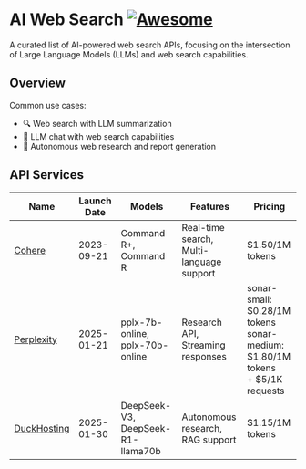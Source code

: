 # AI Web Search [![Awesome](https://awesome.re/badge-flat2.svg)](https://github.com/topics/awesome)

A curated list of AI-powered web search APIs, focusing on the intersection of Large Language Models (LLMs) and web search capabilities.

## Overview

Common use cases:
- 🔍 Web search with LLM summarization
- 💬 LLM chat with web search capabilities
- 🤖 Autonomous web research and report generation

## API Services

| Name | Launch Date | Models | Features | Pricing |
|------|-------------|---------|----------|---------|
| [Cohere](https://cohere.com/) | 2023-09-21 | Command R+, Command R | Real-time search, Multi-language support | $1.50/1M tokens |
| [Perplexity](https://docs.perplexity.ai/home) | 2025-01-21 | pplx-7b-online, pplx-70b-online | Research API, Streaming responses | sonar-small: $0.28/1M tokens<br>sonar-medium: $1.80/1M tokens<br>+ $5/1K requests |
| [DuckHosting](https://www.duckhosting.lol/) | 2025-01-30 | DeepSeek-V3, DeepSeek-R1-llama70b | Autonomous research, RAG support | $1.15/1M tokens |

